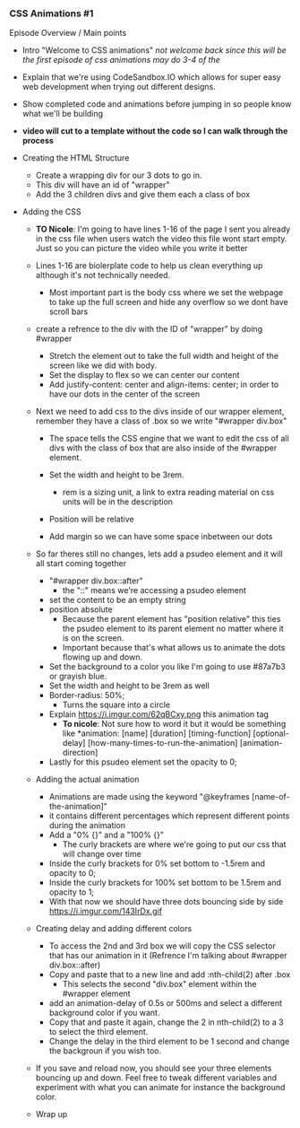 ### CSS Animations #1

Episode Overview / Main points
  - Intro "Welcome to CSS animations" *not welcome back since this will be the first episode of css animations may do 3-4 of the*

  - Explain that we're using CodeSandbox.IO which allows for super easy web development when trying out different designs.
  
  - Show completed code and animations before jumping in so people know what we'll be building

  - **video will cut to a template without the code so I can walk through the process**

  - Creating the HTML Structure
    - Create a wrapping div for our 3 dots to go in.
    - This div will have an id of "wrapper"
    - Add the 3 children divs and give them each a class of box
  
  - Adding the CSS
    - **TO Nicole**: I'm going to have lines 1-16 of the page I sent you already in the css file when users watch the video this file wont start empty. Just so you can picture the video while you write it better
    
    - Lines 1-16 are biolerplate code to help us clean everything up although it's not technically needed.
      - Most important part is the body css where we set the webpage to take up the full screen and hide any overflow so we dont have scroll bars

    - create a refrence to the div with the ID of "wrapper" by doing #wrapper
      - Stretch the element out to take the full width and height of the screen like we did with body.
      - Set the display to flex so we can center our content
      - Add justify-content: center and align-items: center; in order to have our dots in the center of the screen
    
    - Next we need to add css to the divs inside of our wrapper element, remember they have a class of .box so we write "#wrapper div.box"
      - The space tells the CSS engine that we want to edit the css of all divs with the class of box that are also inside of the #wrapper element.

      - Set the width and height to be 3rem.
        - rem is a sizing unit, a link to extra reading material on css units will be in the description

      - Position will be relative
      - Add margin so we can have some space inbetween our dots
    
    - So far theres still no changes, lets add a psudeo element and it will all start coming together
      - "#wrapper div.box::after"
        - the "::" means we're accessing a psudeo element
      - set the content to be an empty string
      - position absolute
        - Because the parent element has "position relative" this ties the psudeo element to its parent element no matter where it is on the screen.
        - Important because that's what allows us to animate the dots flowing up and down.
      - Set the background to a color you like I'm going to use #87a7b3 or grayish blue.
      - Set the width and height to be 3rem as well
      - Border-radius: 50%;
        - Turns the square into a circle
      - Explain https://i.imgur.com/62qBCxy.png this animation tag
        - **To nicole**: Not sure how to word it but it would be something like *animation: [name] [duration] [timing-function] [optional-delay] [how-many-times-to-run-the-animation] [animation-direction]
      - Lastly for this psudeo element set the opacity to 0;

    - Adding the actual animation
      - Animations are made using the keyword "@keyframes [name-of-the-animation]"
      - it contains different percentages which represent different points during the animation
      - Add a "0% {}" and a "100% {}"
        - The curly brackets are where we're going to put our css that will change over time
      - Inside the curly brackets for 0% set bottom to -1.5rem and opacity to 0;
      - Inside the curly brackets for 100% set bottom to be 1.5rem and opacity to 1;
      - With that now we should have three dots bouncing side by side https://i.imgur.com/143IrDx.gif
    
    - Creating delay and adding different colors
      - To access the 2nd and 3rd box we will copy the CSS selector that has our animation in it (Refrence I'm talking about #wrapper div.box::after)
      - Copy and paste that to a new line and add :nth-child(2) after .box
        - This selects the second "div.box" element within the #wrapper element
      - add an animation-delay of 0.5s or 500ms and select a different background color if you want.
      - Copy that and paste it again, change the 2 in nth-child(2) to a 3 to select the third element.
      - Change the delay in the third element to be 1 second and change the backgroun if you wish too.
    
    - If you save and reload now, you should see your three elements bouncing up and down. Feel free to tweak different variables and experiment with what you can animate for instance the background color.

    - Wrap up
